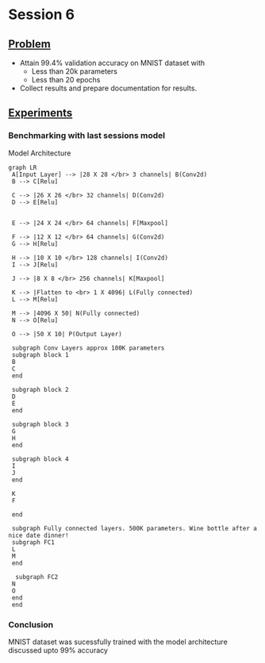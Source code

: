 # Session 6

## <ins>Problem</ins>


- Attain 99.4% validation accuracy on MNIST dataset with
    - Less than 20k parameters
    - Less than 20 epochs
- Collect results and prepare documentation for results.

## <ins> Experiments </ins>

### Benchmarking with last sessions model

Model Architecture

```mermaid
graph LR
 A[Input Layer] --> |28 X 28 </br> 3 channels| B(Conv2d)
 B --> C[Relu]

 C --> |26 X 26 </br> 32 channels| D(Conv2d)
 D --> E[Relu]


 E --> |24 X 24 </br> 64 channels| F[Maxpool]

 F --> |12 X 12 </br> 64 channels| G(Conv2d)
 G --> H[Relu]

 H --> |10 X 10 </br> 128 channels| I(Conv2d)
 I --> J[Relu]

 J --> |8 X 8 </br> 256 channels| K[Maxpool]

 K --> |Flatten to <br> 1 X 4096| L(Fully connected)
 L --> M[Relu] 

 M --> |4096 X 50| N(Fully connected)
 N --> O[Relu] 

 O --> |50 X 10| P(Output Layer)

 subgraph Conv Layers approx 100K parameters
 subgraph block 1
 B
 C
 end

 subgraph block 2
 D
 E
 end

 subgraph block 3
 G
 H
 end

 subgraph block 4
 I
 J
 end

 K
 F

 end

 subgraph Fully connected layers. 500K parameters. Wine bottle after a nice date dinner!
 subgraph FC1
 L
 M
 end

  subgraph FC2
 N
 O
 end
 end
```

### Conclusion
MNIST dataset was sucessfully trained with the model architecture discussed upto 99% accuracy
